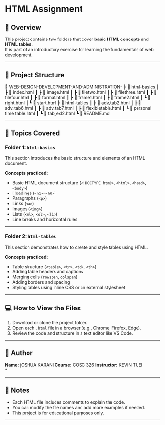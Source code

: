 # HTML Assignment

## 📘 Overview
This project contains two folders that cover **basic HTML concepts** and **HTML tables**.  
It is part of an introductory exercise for learning the fundamentals of web development.

---

## 📂 Project Structure
📁 WEB-DESIGN-DEVELOPMENT-AND-ADMINISTRATION-
┣ 📂 html-basics
┃ ┣ 📄 index.html
┃ ┣ 📄 image.html
┃ ┣ 📄 filetwo.html
┃ ┣ 📄 filethree.html
┃ ┣ 📄 filefour.html
┃ ┣ 📄 format.html
┃ ┣ 📄 frame1.html
┃ ┣ 📄 frame2.html
┃ ┗ 📄 right.html
┃ ┗ 📄 start.html
┣ 📂 html-tables
┃ ┣ 📄 adv_tab2.html
┃ ┣ 📄 adv_tab6.html
┃ ┣ 📄 adv_tab7.html
┃ ┣ 📄 flexibletable.html
┃ ┗ 📄 personal time table.html
┃ ┗ 📄 tab_exl2.html
┗ 📄 README.md

---

## 🧠 Topics Covered

### Folder 1: `html-basics`
This section introduces the basic structure and elements of an HTML document.

**Concepts practiced:**
- Basic HTML document structure (`<!DOCTYPE html>`, `<html>`, `<head>`, `<body>`)
- Headings (`<h1>`–`<h6>`)
- Paragraphs (`<p>`)
- Links (`<a>`)
- Images (`<img>`)
- Lists (`<ul>`, `<ol>`, `<li>`)
- Line breaks and horizontal rules

---

### Folder 2: `html-tables`
This section demonstrates how to create and style tables using HTML.

**Concepts practiced:**
- Table structure (`<table>`, `<tr>`, `<td>`, `<th>`)
- Adding table headers and captions
- Merging cells (`rowspan`, `colspan`)
- Adding borders and spacing
- Styling tables using inline CSS or an external stylesheet

---

## 💻 How to View the Files
1. Download or clone the project folder.  
2. Open each `.html` file in a browser (e.g., Chrome, Firefox, Edge).  
3. Review the code and structure in a text editor like VS Code.

---

## 🧾 Author
**Name:** jOSHUA KARANI
**Course:** COSC 326 
**Instructor:** KEVIN TUEI  
*

---

## 📎 Notes
- Each HTML file includes comments to explain the code.  
- You can modify the file names and add more examples if needed.  
- This project is for educational purposes only.

---

